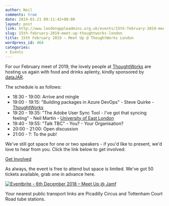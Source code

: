 ```yaml
---
author: Neil
comments: true
date: 2019-01-21 09:11:42+00:00
layout: post
link: http://www.londonappleadmins.org.uk/events/15th-february-2019-meet-up-thoughtworks-london/
slug: 15th-february-2019-meet-up-thoughtworks-london
title: 15th February 2019 – Meet Up @ ThoughtWorks London
wordpress_id: 464
categories:
- Events
---
```





For our February meet of 2019, the lovely people at [ThoughtWorks](https://www.thoughtworks.com/) are hosting us again with food and drinks aplenty, kindly sponsored by [dataJAR](https://datajar.co.uk/).







The schedule is as follows:







  * 18:30 - 19:00: Arrive and mingle
  * 19:00 - 19:15: "Building packages in Azure DevOps" - Steve Quirke - [ThoughtWorks](https://www.thoughtworks.com/)
  * 19:20 - 19:35: "The Adobe User Sync Tool - I've got that syncing feeling" - Neil Martin - [University of East London](https://www.uel.ac.uk/)
  * 19:40 - 19:55: "Talk TBC" - You? - Your Organisation?
  * 20:00 - 21:00: Open discussion
  * 21:00 - ?: To the pub!






We've still got space for one or two speakers - if you'd like to present, we'd love to hear from you. Click the link below to get involved: 







[Get Involved](/get-involved)







As always, the event is free to attend but space is limited. We've got 50 tickets available, grab one in advance here.





[![Eventbrite - 6th December 2018 – Meet Up @ Jamf](https://www.eventbrite.com/custombutton?eid=39292147872)](https://www.eventbrite.com/e/15th-february-2019-meet-up-thougtworks-tickets-55110724661?utm-medium=discovery&utm-campaign=social&utm-content=attendeeshare&aff=escb&utm-source=cp&utm-term=listing)





Your nearest public transport links are Picadilly Circus and Tottenham Court Road tube stations.



